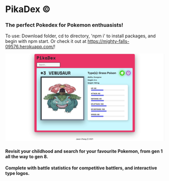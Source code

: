 # PikaDex © 

### The perfect Pokedex for Pokemon enthuasists! 
To use: Download folder, cd to directory, 'npm i' to install packages, and begin with npm start. Or check it out at https://mighty-falls-09576.herokuapp.com/! 

<img src="/public/Venusaur.png" alt="My cool logo"/>

#### Revisit your childhood and search for your favourite Pokemon, from gen 1 all the way to gen 8.

#### Complete with battle statistics for competitive battlers, and interactive type logos. 


